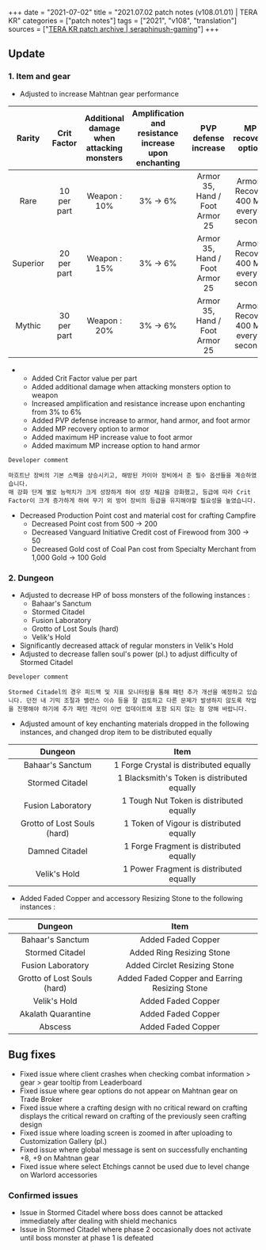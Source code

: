 +++
date = "2021-07-02"
title = "2021.07.02 patch notes (v108.01.01) | TERA KR"
categories = ["patch notes"]
tags = ["2021", "v108", "translation"]
sources = ["[TERA KR patch archive | seraphinush-gaming](/ko/patch/2021/v108-01-01)"]
+++

## Update

### **1.** Item and gear
- Adjusted to increase Mahtnan gear performance

| Rarity | Crit Factor | Additional damage when attacking monsters | Amplification and resistance increase upon enchanting | PVP defense increase | MP recovery option | Maximum HP increase | Maximum MP increase |
| :-: | :-: | :-: | :-: | :-: | :-: | :-: | :-: |
| Rare | 10 per part | Weapon : 10% | 3% -> 6% | Armor 35, Hand / Foot Armor 25 | Armor : Recover 400 MP every 5 seconds | Foot Armor : max HP +46141 (+18000 relatively) | Hand armor : max MP +500 |
| Superior | 20 per part | Weapon : 15% | 3% -> 6% | Armor 35, Hand / Foot Armor 25 | Armor : Recover 400 MP every 5 seconds | Foot Armor : max HP +46141 (+18000 relatively) | Hand armor : max MP +500 |
| Mythic | 30 per part | Weapon : 20% | 3% -> 6% | Armor 35, Hand / Foot Armor 25 | Armor : Recover 400 MP every 5 seconds | Foot Armor : max HP +46141 (+18000 relatively) | Hand armor : max MP +500 |

- 
  - Added Crit Factor value per part
  - Added additional damage when attacking monsters option to weapon
  - Increased amplification and resistance increase upon enchanting from 3% to 6%
  - Added PVP defense increase to armor, hand armor, and foot armor
  - Added MP recovery option to armor
  - Added maximum HP increase value to foot armor
  - Added maximum MP increase option to hand armor

```
Developer comment

마흐트난 장비의 기본 스펙을 상승시키고, 해방된 카이아 장비에서 준 필수 옵션들을 계승하였습니다.
매 강화 단계 별로 능력치가 크게 성장하게 하여 성장 체감을 강화했고, 등급에 따라 Crit Factor이 크게 증가하게 하여 무기 외 방어 장비의 등급을 유지해야할 필요성을 높였습니다.
```

- Decreased Production Point cost and material cost for crafting Campfire
  - Decreased Point cost from 500 -> 200
  - Decreased Vanguard Initiative Credit cost of Firewood from 300 -> 50
  - Decreased Gold cost of Coal Pan cost from Specialty Merchant from 1,000 Gold -> 100 Gold

### **2.** Dungeon
- Adjusted to decrease HP of boss monsters of the following instances :
  - Bahaar's Sanctum
  - Stormed Citadel
  - Fusion Laboratory
  - Grotto of Lost Souls (hard)
  - Velik's Hold
- Significantly decreased attack of regular monsters in Velik's Hold
- Adjusted to decrease fallen soul's power (pl.) to adjust difficulty of Stormed Citadel

```
Developer comment

Stormed Citadel의 경우 피드백 및 지표 모니터링을 통해 패턴 추가 개선을 예정하고 있습니다. 던전 내 기믹 조절과 밸런스 이슈 등을 잘 검토하고 다른 문제가 발생하지 않도록 작업을 진행해야 하기에 추가 패턴 개선이 이번 업데이트에 포함 되지 않는 점 양해 바랍니다.
```

- Adjusted amount of key enchanting materials dropped in the following instances, and changed drop item to be distributed equally

| Dungeon | Item |
| :-: | :-: |
| Bahaar's Sanctum | 1 Forge Crystal is distributed equally |
| Stormed Citadel | 1 Blacksmith's Token is distributed equally |
| Fusion Laboratory | 1 Tough Nut Token is distributed equally |
| Grotto of Lost Souls (hard) | 1 Token of Vigour is distributed equally |
| Damned Citadel | 1 Forge Fragment is distributed equally |
| Velik's Hold | 1 Power Fragment is distributed equally |

- Added Faded Copper and accessory Resizing Stone to the following instances :

| Dungeon | Item |
| :-: | :-: |
| Bahaar's Sanctum | Added Faded Copper |
| Stormed Citadel | Added Ring Resizing Stone |
| Fusion Laboratory | Added Circlet Resizing Stone |
| Grotto of Lost Souls (hard) | Added Faded Copper and Earring Resizing Stone |
| Velik's Hold | Added Faded Copper |
| Akalath Quarantine | Added Faded Copper |
| Abscess | Added Faded Copper |

## Bug fixes

- Fixed issue where client crashes when checking combat information > gear > gear tooltip from Leaderboard
- Fixed issue where gear options do not appear on Mahtnan gear on Trade Broker
- Fixed issue where a crafting design with no critical reward on crafting displays the critical reward on crafting of the previously seen crafting design
- Fixed issue where loading screen is zoomed in after uploading to Customization Gallery (pl.)
- Fixed issue where global message is sent on successfully enchanting +8, +9 on Mahtnan gear
- Fixed issue where select Etchings cannot be used due to level change on Warlord accessories

### Confirmed issues
- Issue in Stormed Citadel where boss does cannot be attacked immediately after dealing with shield mechanics
- Issue in Stormed Citadel where phase 2 occasionally does not activate until boss monster at phase 1 is defeated

